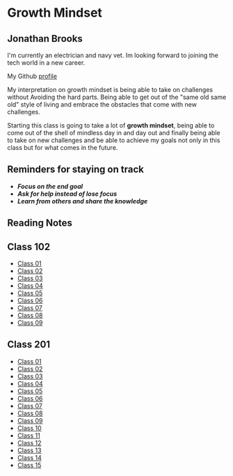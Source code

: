 # Growth Mindset

## Jonathan Brooks
I'm currently an electrician and navy vet. Im looking forward to joining the tech world in a new career.

My Github [profile](https://github.com/jonbrooks01)

My interpretation on growth mindset is being able to take on challenges without Avoiding the hard parts. Being able to get out of the "same old same old" style of living and embrace the obstacles that come with new challenges.

Starting this class is going to take a lot of **growth mindset**, being able to come out of the shell of mindless day in and day out and finally being able to take on new challenges and be able to achieve my goals not only in this class but for what comes in the future. 

## Reminders for staying on track
 - ***Focus on the end goal***
 - ***Ask for help instead of lose focus***
 - ***Learn from others and share the knowledge***

## Reading Notes

## Class 102

- [Class 01](code-102/class-01)
- [Class 02](code-102/class-02)
- [Class 03](code-102/class-03)
- [Class 04](code-102/class-04)
- [Class 05](code-102/class-05)
- [Class 06](code-102/class-06)
- [Class 07](code-102/class-07)
- [Class 08](code-102/class-08)
- [Class 09](code-102/class-09)

## Class 201

- [Class 01](code-201/class-01)
- [Class 02](code-201/class-02)
- [Class 03](code-201/class-03)
- [Class 04](code-201/class-04)
- [Class 05](code-201/class-05)
- [Class 06](code-201/class-06)
- [Class 07](code-201/class-07)
- [Class 08](code-201/class-08)
- [Class 09](code-201/class-09)
- [Class 10](code-201/class-10)
- [Class 11](code-201/class-11)
- [Class 12](code-201/class-12)
- [Class 13](code-201/class-13)
- [Class 14](code-201/class-14)
- [Class 15](code-201/class-15)

